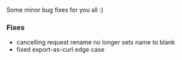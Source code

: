 Some minor bug fixes for you all :)

### Fixes

- cancelling request rename no longer sets name to blank
- fixed export-as-curl edge case

